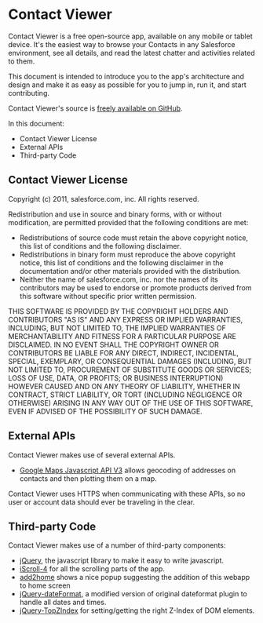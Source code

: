 # Contact Viewer #

Contact Viewer is a free open-source app, available on any mobile or tablet device. It's the easiest way to browse your Contacts in any Salesforce environment, see all details, and read the latest chatter and activities related to them.

This document is intended to introduce you to the app's architecture and design and make it as easy as possible for you to jump in, run it, and start contributing.

Contact Viewer's source is [freely available on GitHub](https://github.com/ForceDotComLabs/Contact-Viewer).

In this document:

- Contact Viewer License
- External APIs
- Third-party Code

## Contact Viewer License ##

Copyright (c) 2011, salesforce.com, inc.
All rights reserved.

Redistribution and use in source and binary forms, with or without modification, are permitted provided 
that the following conditions are met:
 
- Redistributions of source code must retain the above copyright notice, this list of conditions and the following disclaimer.
- Redistributions in binary form must reproduce the above copyright notice, this list of conditions and the following disclaimer in the documentation and/or other materials provided with the distribution. 
- Neither the name of salesforce.com, inc. nor the names of its contributors may be used to endorse or promote products derived from this software without specific prior written permission.
 
THIS SOFTWARE IS PROVIDED BY THE COPYRIGHT HOLDERS AND CONTRIBUTORS "AS IS" AND ANY EXPRESS OR IMPLIED WARRANTIES, INCLUDING, BUT NOT LIMITED TO, THE IMPLIED WARRANTIES OF MERCHANTABILITY AND FITNESS FOR A PARTICULAR PURPOSE ARE DISCLAIMED. IN NO EVENT SHALL THE COPYRIGHT OWNER OR CONTRIBUTORS BE LIABLE FOR ANY DIRECT, INDIRECT, INCIDENTAL, SPECIAL, EXEMPLARY, OR CONSEQUENTIAL DAMAGES (INCLUDING, BUT NOT LIMITED TO, PROCUREMENT OF SUBSTITUTE GOODS OR SERVICES; LOSS OF USE, DATA, OR PROFITS; OR BUSINESS INTERRUPTION) HOWEVER CAUSED AND ON ANY THEORY OF LIABILITY, WHETHER IN CONTRACT, STRICT LIABILITY, OR TORT (INCLUDING NEGLIGENCE OR OTHERWISE) ARISING IN ANY WAY OUT OF THE USE OF THIS SOFTWARE, EVEN IF ADVISED OF THE POSSIBILITY OF SUCH DAMAGE.

## External APIs ##

Contact Viewer makes use of several external APIs.

- [Google Maps Javascript API V3](http://code.google.com/apis/maps/documentation/javascript/) allows geocoding of addresses on contacts and then plotting them on a map. 

Contact Viewer uses HTTPS when communicating with these APIs, so no user or account data should ever be traveling in the clear.

## Third-party Code ##

Contact Viewer makes use of a number of third-party components:

- [jQuery](http://jquery.com), the javascript library to make it easy to write javascript.
- [iScroll-4](http://cubiq.org/iscroll-4) for all the scrolling parts of the app.
- [add2home](http://cubiq.org/add-to-home-screen) shows a nice popup suggesting the addition of this webapp to home screen
- [jQuery-dateFormat](https://github.com/phstc/jquery-dateFormat), a modified version of original dateformat plugin to handle all dates and times.
- [jQuery-TopZIndex](http://topzindex.googlecode.com/) for setting/getting the right Z-Index of DOM elements.